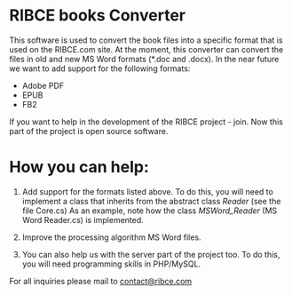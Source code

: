 RIBCE books Converter
=====================

This software is used to convert the book files into a specific format that is used on the RIBCE.com site. 
At the moment, this converter can convert the files in old and new MS Word formats (*.doc and .docx).
In the near future we want to add support for the following formats: 

- Adobe PDF
- EPUB 
- FB2 

If you want to help in the development of the RIBCE project - join.
Now this part of the project is open source software. 

How you can help: 
======================= 

1) Add support for the formats listed above. To do this, you will need to implement a class that inherits from the abstract class *Reader* (see the file Core.cs) As an example, note how the class *MSWord_Reader* (MS Word Reader.cs) is implemented. 

2) Improve the processing algorithm MS Word files. 

3) You can also help us with the server part of the project too. To do this, you will need programming skills in PHP/MySQL.

For all inquiries please mail to contact@ribce.com
